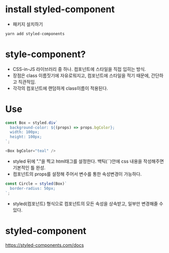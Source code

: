 # install styled-component
- 패키지 설치하기
```bash
yarn add styled-components
```

# style-component?
- CSS-in-JS 라이브러리 중 하나. 컴포넌트에 스타일을 직접 입히는 방식.
- 장점은 class 이름짓기에 자유로워지고, 컴포넌트에 스타일을 적기 때문에, 간단하고 직관적임.
- 각각의 컴포넌트에 랜덤하게 class이름이 적용된다.

# Use
```javascript
const Box = styled.div`
  background-color: ${(props) => props.bgColor};
  width: 100px;
  height: 100px;
`;

<Box bgColor="teal" />
```

- styled 뒤에 "."을 찍고 html태그를 설정한다. 백틱(``)안에 css 내용을 작성해주면 기본적인 틀 완성.
- 컴포넌트의 props를 설정해 주어서 변수를 통한 속성변경이 가능하다.

```javascript
const Circle = styled(Box)`
  border-radius: 50px;
`;
```
- styled(컴포넌트) 형식으로 컴포넌트의 모든 속성을 상속받고, 일부만 변경해줄 수 있다.


# styled-component 
https://styled-components.com/docs
